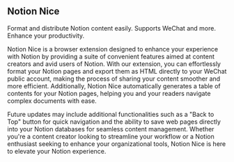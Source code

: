 ## Notion Nice

Format and distribute Notion content easily. Supports WeChat and more. Enhance your productivity.

Notion Nice is a browser extension designed to enhance your experience with Notion by providing a suite of convenient features aimed at content creators and avid users of Notion. With our extension, you can effortlessly format your Notion pages and export them as HTML directly to your WeChat public account, making the process of sharing your content smoother and more efficient. Additionally, Notion Nice automatically generates a table of contents for your Notion pages, helping you and your readers navigate complex documents with ease.

Future updates may include additional functionalities such as a "Back to Top" button for quick navigation and the ability to save web pages directly into your Notion databases for seamless content management. Whether you're a content creator looking to streamline your workflow or a Notion enthusiast seeking to enhance your organizational tools, Notion Nice is here to elevate your Notion experience.

